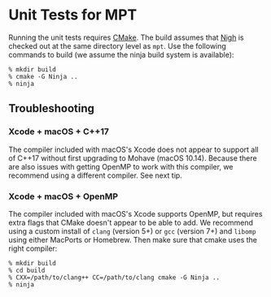 # Unit Tests for MPT

Running the unit tests requires [CMake](https://cmake.org/). The build assumes that [Nigh](https://github.com/UNC-Robotics/nigh) is checked out at the same directory level as `mpt`.  Use the following commands to build (we assume the ninja build system is available):

    % mkdir build
    % cmake -G Ninja ..
    % ninja

## Troubleshooting

### Xcode + macOS + C++17

The compiler included with macOS's Xcode does not appear to support all of C++17 without first upgrading to Mohave (macOS 10.14).  Because there are also issues with getting OpenMP to work with this compiler, we recommend using a different compiler.  See next tip.

### Xcode + macOS + OpenMP

The compiler included with macOS's Xcode supports OpenMP, but requires extra flags that CMake doesn't appear to be able to add.  We recommend using a custom install of `clang` (version 5+) or `gcc` (version 7+)  and `libomp` using either MacPorts or Homebrew. Then make sure that cmake uses the right compiler:

    % mkdir build
    % cd build
    % CXX=/path/to/clang++ CC=/path/to/clang cmake -G Ninja ..
    % ninja

